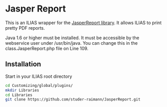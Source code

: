 Jasper Report
=============
This is an ILIAS wrapper for the [JasperReport library](http://community.jaspersoft.com/project/jasperreports-library). It allows ILIAS to print pretty PDF reports.

Java 1.6 or higher must be installed. It must be accessible by the webservice user under /usr/bin/java. You can change this in the class.JasperReport.php file on Line 109.

Installation
------------
Start in your ILIAS root directory
```bash
cd Customizing/global/plugins/
mkdir Libraries
cd Libraries
git clone https://github.com/studer-raimann/JasperReport.git
``` 
